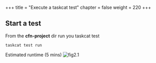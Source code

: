+++
title = "Execute a taskcat test"
chapter = false
weight = 220
+++



## Start a test

From the **cfn-project** dir run you taskcat test

```
taskcat test run
```

Estimated runtime (5 mins)
![fig2.1](/images/taskcat_execution2.gif)
